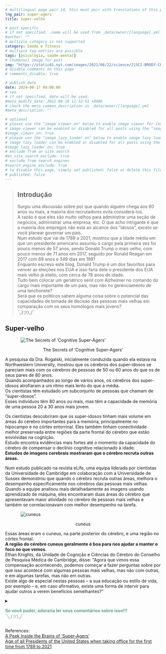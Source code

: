 ```yaml
---
# multilingual page pair id, this must pair with translations of this page. (This name must be unique)
lng_pair: super-agers
title: super-velho

# post specific
# if not specified, .name will be used from _data/owner/[language].yml
#author: ""
# multiple category is not supported
category: Saúde e fitness
# multiple tag entries are possible
tags: [psicologia, saúde mental]
# thumbnail image for post
img: "https://static01.nyt.com/images/2021/06/22/science/21SCI-BRODY-CENTENARIANS/21SCI-BRODY-CENTENARIANS-superJumbo.jpg?quality=75&auto=webp"
# disable comments on this page
# comments_disable: true

# publish date
date: 2024-08-17 08:00:00
# seo
# if not specified, date will be used.
#meta_modify_date: 2021-08-10 11:32:53 +0900
# check the meta_common_description in _data/owner/[language].yml
#meta_description: ""

# optional
# please use the "image_viewer_on" below to enable image viewer for individual pages or posts (_posts/ or [language]/_posts folders).
# image viewer can be enabled or disabled for all posts using the "image_viewer_posts: true" setting in _data/conf/main.yml.
#image_viewer_on: true
# please use the "image_lazy_loader_on" below to enable image lazy loader for individual pages or posts (_posts/ or [language]/_posts folders).
# image lazy loader can be enabled or disabled for all posts using the "image_lazy_loader_posts: true" setting in _data/conf/main.yml.
#image_lazy_loader_on: true
# exclude from on site search
#on_site_search_exclude: true
# exclude from search engines
#search_engine_exclude: true
# to disable this page, simply set published: false or delete this file
# published: false
---
```


<style>
container{
float:left;
width:100%;
margin-bottom: 10px;  
 }
image-container{
width: 30%;
float:left;
border: hidden;
margin: 20px;
}
img{
object-fit:contain;
}
container-text{
/_ width: 40%;
margin-left: 5px;_/
display: block;
margin-top: 20px;
padding-top: 1 px;
/_ border: solid 1px; _/
}

    ol{
        list-style-type: upper-roman;

    }

/_ used as <p class="vertical"></p> instead I can also use <blockquote>
or > in md
_/
video-container{  
 width: 60%;
float:left;
border: hidden;
margin: 20px;
}

    iframe{
       position: relative;
        top: 0;
        left: 0;
        width: 100%;
        height: 100%;
        object-fit-contain;
    }


    .vertical{
    border-left: 4px solid;
    border-right: 4px solid;
    border-radius: 25px;
    color: blue;
    background-color: #111111;
    margin;0 0 0 -3;
    padding:0 0 0 1em

}
vertical-text{
color: #bbbbbb;

font-family: cursive;
}
/_ frames text in middle of page _/
framed-text{
display:block;
border:inset;
width:90%;
margin:0.5em auto 0.5em auto;
padding:0.5em;
}
unframed-text{
display:block;
width:90%;
margin:0.5em auto 0.5em auto;
padding:0.5em;

}
.add-right-shadow {
border-bottom:solid 2px;
border-right:solid 2px;
box-shadow:5px 10px 18px;
margin-bottom:2em;
}
/** on hover paragraph **/
.my-p{
display:inline;
color:#5ba487;
}
.my-p:hover{
text-decoration: underline;
cursor:pointer;
}

/** Center an element **/
.center {
display: block;
margin-left: auto;
margin-right: auto;
}
/** align element to the left **/
.left{
display: block;
align:left
margin: 1em;
/_border:solid 1px; _/
}

</style>
<blockquote>
<h2>Introdução</h2>

Surgiu uma discussão sobre por que quando alguém chega aos 60 anos ou mais, a maioria dos recrutadores evita considerá-los.<br>
A razão é que eles são muito velhos para administrar uma seção de negócios, administrar uma empresa, etc.
O que acho intrigante é que a maioria dos empregos não está ao alcance dos “idosos”, exceto se você planear governar um país.<br>
Num estudo que vai de 1789 a 2021, mostrou que a idade média em que um presidente americano assumiu o cargo pela primeira vez foi pouco menos de 57 anos, sendo Donald Trump o mais velho, com pouco menos de 71 anos em 2017, seguido por Ronald Reagan em 2017 com 69 anos e 349 dias em 1981<br>
Enquanto escrevo este blog, Donald Trump é um dos favoritos para vencer as eleições nos EUA e isso faria dele o presidente dos EUA mais velho já eleito, com cerca de 78 anos de idade.<br>
Tudo bem colocar um geriátrico senil com Alzheimer no comando do cargo mais importante de um país, mas não no gerenciamento de uma lanchonete?<br>
Será que os políticos sabem alguma coisa sobre o potencial das capacidades de tomada de decisão das pessoas mais velhas em comparação com os seus homólogos mais jovens?<br>
¯\_(ツ)\_/¯<br>

</blockquote>
<h2>Super-velho</h2>
<div class="center" style="width:80%">
  <img src="https://static01.nyt.com/images/2021/06/22/science/21SCI-BRODY-CENTENARIANS/21SCI-BRODY-CENTENARIANS-superJumbo.jpg?quality=75&auto=webp" alt="The Secrets of ‘Cognitive Super-Agers’">
  <p style="text-align:center">The Secrets of ‘Cognitive Super-Agers’</p>
</div>
<p>
A pesquisa da Dra. Rogalski, inicialmente conduzida quando ela estava na Northwestern University, mostrou que os cérebros dos super-idosos se pareciam mais com os cérebros de pessoas de 50 ou 60 anos do que os de seus pares de 80 anos. <br>
Quando acompanhados ao longo de vários anos, os cérebros dos super-idosos atrofiaram a um ritmo mais lento do que a média.<br>
Os cientistas têm estudado um subconjunto de pessoas que chamam de “super-idosos”.<br>
Esses indivíduos têm 80 anos ou mais, mas têm a capacidade de memória de uma pessoa 20 a 30 anos mais jovem.
</p>
<p>
Os cientistas descobriram que os super-idosos tinham mais volume em áreas do cérebro importantes para a memória, principalmente no hipocampo e no córtex entorrinal.
Eles também tinham conectividade melhor preservada entre regiões da parte frontal do cérebro que estão envolvidas na cognição.<br>
Estudo encontra evidências mais fortes até o momento da capacidade do cérebro de compensar o declínio cognitivo relacionado à idade.<br>
<strong>Estudos de imagens cerebrais mostraram que o cérebro recruta outras áreas.</strong><br>
<p>
Num estudo publicado na revista eLife, uma equipa liderada por cientistas da Universidade de Cambridge em colaboração com a Universidade de Sussex demonstrou que quando o cérebro recruta outras áreas, melhora o desempenho especificamente nos cérebros das pessoas mais velhas.<br>
Quando a equipe analisou mais detalhadamente as imagens usando aprendizado de máquina, eles encontraram duas áreas do cérebro que apresentavam maior atividade no cérebro de pessoas mais velhas e também se correlacionavam com melhor desempenho na tarefa.<br>
<div class="center" style="width:80%">
  <img src="https://upload.wikimedia.org/wikipedia/commons/thumb/e/ea/Sobo_1909_624_-_Cuneus.png/1280px-Sobo_1909_624_-_Cuneus.png" alt="cuneus">
  <p style="text-align:center">cuneus</p>
</div>
Essas áreas eram o cuneus, na parte posterior do cérebro, e uma região no córtex frontal.<br>
<strong>A região do cérebro cuneus geralmente é boa para nos ajudar a manter o foco no que vemos.</strong><br>
Ethan Knights, da Unidade de Cognição e Ciências do Cérebro do Conselho de Pesquisa Médica de Cambridge, disse: "Agora que vimos essa compensação acontecendo, podemos começar a fazer perguntas sobre por que isso acontece com algumas pessoas mais velhas, mas não com outras, e em algumas tarefas, mas não em outras.</i><br>
Existe algo de especial nestas pessoas – a sua educação ou estilo de vida, por exemplo – e, em caso afirmativo, existe uma forma de intervir para ajudar outros a verem benefícios semelhantes?”<br>
</p>
<details>
        <summary>
        <p>
        <div class="my-p">
         <strong>Se você puder, adoraria ler seus comentários sobre isso!!!</strong><br>
        ¯\_(ツ)_/¯<br>
        </div>        
        </p>
        </summary>
        <p>
        Use <strong>DISQUS</strong> na parte inferior de cada blog para postar comentários.<br>
        Dessa forma, serei notificado quando você adicionar um comentário, etc.<br>
        É gratuito e fácil de usar, basta criar uma conta se você for um novo usuário.<br>
        </p>
</details>
<p>
References:<br>
<a href="https://www.nytimes.com/2024/04/29/well/mind/super-agers-study.html">A Peek Inside the Brains of ‘Super-Agers’</a><br>
<a href="https://www.statista.com/statistics/1035542/age-incumbent-us-presidents-first-taking-office/">Age of all Presidents of the United States when taking office for the first time from 1789 to 2021</a><br>
</p>
